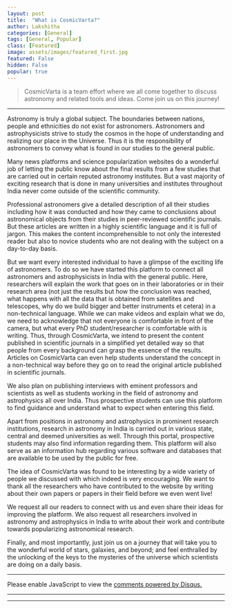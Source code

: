 ```yaml
---
layout: post
title:  "What is CosmicVarta?"
author: Lakshitha
categories: [General]
tags: [General, Popular]
class: [Featured]
image: assets/images/featured_first.jpg
featured: False
hidden: False
popular: true
---
```


> CosmicVarta is a team effort where we all come together to discuss astronomy and related tools and ideas. Come join us on this journey!
>
---

Astronomy is truly a global subject. The boundaries between nations, people and ethnicities do not exist for astronomers. Astronomers and astrophysicists strive to study the cosmos in the hope of understanding and realizing our place in the Universe. Thus it is the responsibility of astronomers to convey what is found in our studies to the general public.

Many news platforms and science popularization websites do a wonderful job of letting the public know about the final results from a few studies that are carried out in certain reputed astronomy institutes. But a vast majority of exciting research that is done in many universities and institutes throughout India never come outside of the scientific community.

Professional astronomers give a detailed description of all their studies including how it was conducted and how they came to conclusions about astronomical objects from their studies in peer-reviewed scientific journals. But these articles are written in a highly scientific language and it is full of jargon. This makes the content incomprehensible to not only the interested reader but also to novice students who are not dealing with the subject on a day-to-day basis.

But we want every interested individual to have a glimpse of the exciting life of astronomers. To do so we have started this platform to connect all astronomers and astrophysicists in India with the general public. Here, researchers will explain the work that goes on in their laboratories or in their research area (not just the results but how the conclusion was reached, what happens with all the data that is obtained from satellites and telescopes, why do we build bigger and better instruments et cetera) in a non-technical language. While we can make videos and explain what we do, we need to acknowledge that not everyone is comfortable in front of the camera, but what every PhD student/researcher is comfortable with is writing. Thus, through CosmicVarta, we intend to present the content published in scientific journals in a simplified yet detailed way so that people from every background can grasp the essence of the results. Articles on CosmicVarta can even help students understand the concept in a non-technical way before they go on to read the original article published in scientific journals.

We also plan on publishing interviews with eminent professors and scientists as well as  students working in the field of astronomy and astrophysics all over India. Thus prospective students can use this platform to find guidance and understand what to expect when entering this field.

Apart from positions in astronomy and astrophysics in prominent research institutions, research in astronomy in India is carried out in various state, central and deemed universities as well. Through this portal, prospective students may also find information regarding them. This platform will also serve as an information hub regarding various software and databases that are available to be used by the public for free.

The idea of CosmicVarta  was found to be interesting by a wide variety of people we discussed with which indeed is very encouraging. We want to thank all the researchers who have contributed to the website by writing about their own papers or papers in their field before we even went live!

We request all our readers to connect with us and even share their ideas for improving the platform. We also request all researchers involved in astronomy and astrophysics in India to write about their work and contribute towards popularizing astronomical research.

Finally, and most importantly, just join us on a journey that will take you to the wonderful world of stars, galaxies, and beyond; and feel enthralled by the unlocking of the keys to the mysteries of the universe which scientists are doing on a daily basis.


---

<div id="disqus_thread"></div>
<script>
    /**
    *  RECOMMENDED CONFIGURATION VARIABLES: EDIT AND UNCOMMENT THE SECTION BELOW TO INSERT DYNAMIC VALUES FROM YOUR PLATFORM OR CMS.
    *  LEARN WHY DEFINING THESE VARIABLES IS IMPORTANT: https://disqus.com/admin/universalcode/#configuration-variables    */
    /*
    var disqus_config = function () {
    this.page.url = PAGE_URL;  // Replace PAGE_URL with your page's canonical URL variable
    this.page.identifier = PAGE_IDENTIFIER; // Replace PAGE_IDENTIFIER with your page's unique identifier variable
    };
    */
    (function() { // DON'T EDIT BELOW THIS LINE
    var d = document, s = d.createElement('script');
    s.src = 'https://cosmicvarta-in.disqus.com/embed.js';
    s.setAttribute('data-timestamp', +new Date());
    (d.head || d.body).appendChild(s);
    })();
</script>
<noscript>Please enable JavaScript to view the <a href="https://disqus.com/?ref_noscript">comments powered by Disqus.</a></noscript>

----
----
